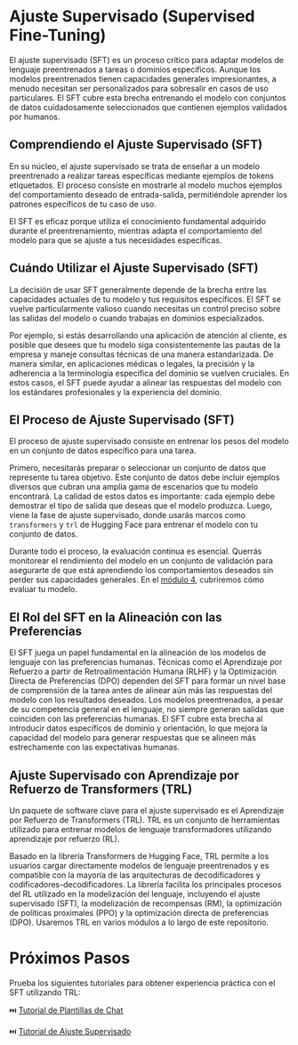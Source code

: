 # Ajuste Supervisado (Supervised Fine-Tuning)

El ajuste supervisado (SFT) es un proceso crítico para adaptar modelos de lenguaje preentrenados a tareas o dominios específicos. Aunque los modelos preentrenados tienen capacidades generales impresionantes, a menudo necesitan ser personalizados para sobresalir en casos de uso particulares. El SFT cubre esta brecha entrenando el modelo con conjuntos de datos cuidadosamente seleccionados que contienen ejemplos validados por humanos.

## Comprendiendo el Ajuste Supervisado (SFT)

En su núcleo, el ajuste supervisado se trata de enseñar a un modelo preentrenado a realizar tareas específicas mediante ejemplos de tokens etiquetados. El proceso consiste en mostrarle al modelo muchos ejemplos del comportamiento deseado de entrada-salida, permitiéndole aprender los patrones específicos de tu caso de uso.

El SFT es eficaz porque utiliza el conocimiento fundamental adquirido durante el preentrenamiento, mientras adapta el comportamiento del modelo para que se ajuste a tus necesidades específicas.

## Cuándo Utilizar el Ajuste Supervisado (SFT)

La decisión de usar SFT generalmente depende de la brecha entre las capacidades actuales de tu modelo y tus requisitos específicos. El SFT se vuelve particularmente valioso cuando necesitas un control preciso sobre las salidas del modelo o cuando trabajas en dominios especializados.

Por ejemplo, si estás desarrollando una aplicación de atención al cliente, es posible que desees que tu modelo siga consistentemente las pautas de la empresa y maneje consultas técnicas de una manera estandarizada. De manera similar, en aplicaciones médicas o legales, la precisión y la adherencia a la terminología específica del dominio se vuelven cruciales. En estos casos, el SFT puede ayudar a alinear las respuestas del modelo con los estándares profesionales y la experiencia del dominio.

## El Proceso de Ajuste Supervisado (SFT)

El proceso de ajuste supervisado consiste en entrenar los pesos del modelo en un conjunto de datos específico para una tarea.

Primero, necesitarás preparar o seleccionar un conjunto de datos que represente tu tarea objetivo. Este conjunto de datos debe incluir ejemplos diversos que cubran una amplia gama de escenarios que tu modelo encontrará. La calidad de estos datos es importante: cada ejemplo debe demostrar el tipo de salida que deseas que el modelo produzca. Luego, viene la fase de ajuste supervisado, donde usarás marcos como `transformers` y `trl` de Hugging Face para entrenar el modelo con tu conjunto de datos.

Durante todo el proceso, la evaluación continua es esencial. Querrás monitorear el rendimiento del modelo en un conjunto de validación para asegurarte de que está aprendiendo los comportamientos deseados sin perder sus capacidades generales. En el [módulo 4](../4_evaluation), cubriremos cómo evaluar tu modelo.

## El Rol del SFT en la Alineación con las Preferencias

El SFT juega un papel fundamental en la alineación de los modelos de lenguaje con las preferencias humanas. Técnicas como el Aprendizaje por Refuerzo a partir de Retroalimentación Humana (RLHF) y la Optimización Directa de Preferencias (DPO) dependen del SFT para formar un nivel base de comprensión de la tarea antes de alinear aún más las respuestas del modelo con los resultados deseados. Los modelos preentrenados, a pesar de su competencia general en el lenguaje, no siempre generan salidas que coinciden con las preferencias humanas. El SFT cubre esta brecha al introducir datos específicos de dominio y orientación, lo que mejora la capacidad del modelo para generar respuestas que se alineen más estrechamente con las expectativas humanas.

## Ajuste Supervisado con Aprendizaje por Refuerzo de Transformers (TRL)

Un paquete de software clave para el ajuste supervisado es el Aprendizaje por Refuerzo de Transformers (TRL). TRL es un conjunto de herramientas utilizado para entrenar modelos de lenguaje transformadores utilizando aprendizaje por refuerzo (RL).

Basado en la librería Transformers de Hugging Face, TRL permite a los usuarios cargar directamente modelos de lenguaje preentrenados y es compatible con la mayoría de las arquitecturas de decodificadores y codificadores-decodificadores. La librería facilita los principales procesos del RL utilizado en la modelización del lenguaje, incluyendo el ajuste supervisado (SFT), la modelización de recompensas (RM), la optimización de políticas proximales (PPO) y la optimización directa de preferencias (DPO). Usaremos TRL en varios módulos a lo largo de este repositorio.

# Próximos Pasos

Prueba los siguientes tutoriales para obtener experiencia práctica con el SFT utilizando TRL:

⏭️ [Tutorial de Plantillas de Chat](./notebooks/chat_templates_example.ipynb)

⏭️ [Tutorial de Ajuste Supervisado](./notebooks/supervised_fine_tuning_tutorial.ipynb)
